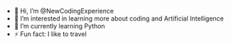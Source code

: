 - 👋 Hi, I’m @NewCodingExperience
- 👀 I’m interested in learning more about coding and Artificial Intelligence
- 🌱 I’m currently learning Python
- ⚡ Fun fact: I like to travel

<!---
NewCodingExperience/NewCodingExperience is a ✨ special ✨ repository because its `README.md` (this file) appears on your GitHub profile.
You can click the Preview link to take a look at your changes.
--->
